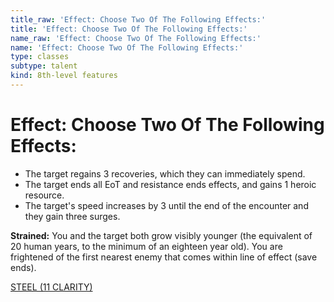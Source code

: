 ```yaml
---
title_raw: 'Effect: Choose Two Of The Following Effects:'
title: 'Effect: Choose Two Of The Following Effects:'
name_raw: 'Effect: Choose Two Of The Following Effects:'
name: 'Effect: Choose Two Of The Following Effects:'
type: classes
subtype: talent
kind: 8th-level features
---
```


# Effect: Choose Two Of The Following Effects:

- The target regains 3 recoveries, which they can immediately spend.
- The target ends all EoT and resistance ends effects, and gains 1 heroic resource.
- The target's speed increases by 3 until the end of the encounter and they gain three surges.

**Strained:** You and the target both grow visibly younger (the equivalent of 20 human years, to the minimum of an eighteen year old). You are frightened of the first nearest enemy that comes within line of effect (save ends).

[STEEL (11 CLARITY)](./Steel.md)
